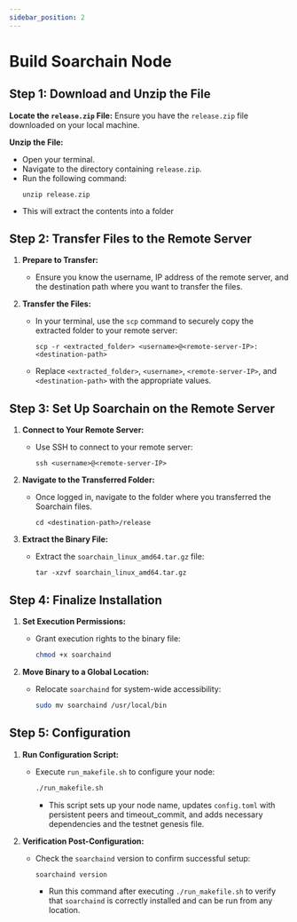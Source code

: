 ```yaml
---
sidebar_position: 2
---
```


# Build Soarchain Node

## Step 1: Download and Unzip the File

**Locate the `release.zip` File:** Ensure you have the `release.zip` file downloaded on your local machine.

**Unzip the File:**
   - Open your terminal.
   - Navigate to the directory containing `release.zip`.
   - Run the following command:
     ```
     unzip release.zip
     ```
   - This will extract the contents into a folder

## Step 2: Transfer Files to the Remote Server

1. **Prepare to Transfer:**
   - Ensure you know the username, IP address of the remote server, and the destination path where you want to transfer the files.

2. **Transfer the Files:**
   - In your terminal, use the `scp` command to securely copy the extracted folder to your remote server:
     ```
     scp -r <extracted_folder> <username>@<remote-server-IP>:<destination-path>
     ```
   - Replace `<extracted_folder>`, `<username>`, `<remote-server-IP>`, and `<destination-path>` with the appropriate values.


## Step 3: Set Up Soarchain on the Remote Server

1. **Connect to Your Remote Server:**
   - Use SSH to connect to your remote server:
     ```
     ssh <username>@<remote-server-IP>
     ```

2. **Navigate to the Transferred Folder:**
   - Once logged in, navigate to the folder where you transferred the Soarchain files.
     ```
     cd <destination-path>/release
     ```

3. **Extract the Binary File:**
   - Extract the `soarchain_linux_amd64.tar.gz` file:
     ```
     tar -xzvf soarchain_linux_amd64.tar.gz
     ```

## Step 4: Finalize Installation

1. **Set Execution Permissions:**
   - Grant execution rights to the binary file:
     ```bash
     chmod +x soarchaind
     ```

2. **Move Binary to a Global Location:**
   - Relocate `soarchaind` for system-wide accessibility:
     ```bash
     sudo mv soarchaind /usr/local/bin
     ```

## Step 5: Configuration

1. **Run Configuration Script:**
   - Execute `run_makefile.sh` to configure your node:
     ```bash
     ./run_makefile.sh
     ```
     - This script sets up your node name, updates `config.toml` with persistent peers and timeout_commit, and adds necessary dependencies and the testnet genesis file.

2. **Verification Post-Configuration:**
   - Check the `soarchaind` version to confirm successful setup:
     ```bash
     soarchaind version
     ```
     - Run this command after executing `./run_makefile.sh` to verify that `soarchaind` is correctly installed and can be run from any location.


